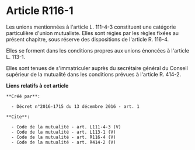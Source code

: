 # Article R116-1

Les unions mentionnées à l'article L. 111-4-3 constituent une catégorie particulière d'union mutualiste. Elles sont régies
par les règles fixées au présent chapitre, sous réserve des dispositions de l'article R. 116-4. 

Elles se forment dans les conditions propres aux unions énoncées à l'article L. 113-1. 

Elles sont tenues de s'immatriculer auprès du secrétaire général du Conseil supérieur de la mutualité dans les conditions
prévues à l'article R. 414-2.

**Liens relatifs à cet article**

	**Créé par**:

	  - Décret n°2016-1715 du 13 décembre 2016 - art. 1

	**Cite**:

	  - Code de la mutualité - art. L111-4-3 (V)
	  - Code de la mutualité - art. L113-1 (V)
	  - Code de la mutualité - art. R116-4 (V)
	  - Code de la mutualité - art. R414-2 (V)
